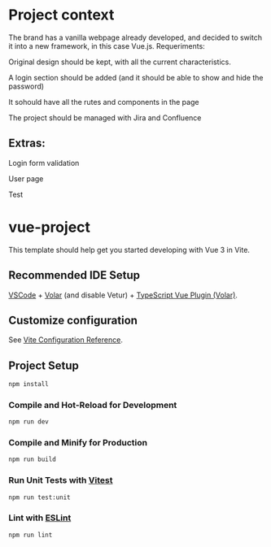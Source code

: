 # Project context

The brand has a vanilla webpage already developed, and decided to switch it into a new framework, in this case Vue.js. Requeriments:

Original design should be kept, with all the current characteristics.

A login section should be added (and it should be able to show and hide the password)

It sohould have all the rutes and components in the page

The project should be managed with Jira and Confluence

## Extras:

Login form validation

User page

Test

# vue-project

This template should help get you started developing with Vue 3 in Vite.

## Recommended IDE Setup

[VSCode](https://code.visualstudio.com/) + [Volar](https://marketplace.visualstudio.com/items?itemName=Vue.volar) (and disable Vetur) + [TypeScript Vue Plugin (Volar)](https://marketplace.visualstudio.com/items?itemName=Vue.vscode-typescript-vue-plugin).

## Customize configuration

See [Vite Configuration Reference](https://vitejs.dev/config/).

## Project Setup

```sh
npm install
```

### Compile and Hot-Reload for Development

```sh
npm run dev
```

### Compile and Minify for Production

```sh
npm run build
```

### Run Unit Tests with [Vitest](https://vitest.dev/)

```sh
npm run test:unit
```

### Lint with [ESLint](https://eslint.org/)

```sh
npm run lint
```
